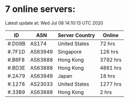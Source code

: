 # 7 online servers:

Latest update at: Wed Jul 08 14:10:13 UTC 2020

| ID | ASN | Server Country | Online |
| -- | --- | -------------- | ------ |
| #.D09B | AS174 | United States | 72 hrs |
| #.7F1D | AS63949 | Singapore | 126 hrs |
| #.B6F8 | AS63888 | Hong Kong | 3792 hrs |
| #.BD3E | AS63888 | Hong Kong | 4861 hrs |
| #.2A79 | AS63949 | Japan | 18 hrs |
| #.1278 | AS23033 | United States | 1277 hrs |
| #.33B9 | AS63888 | Hong Kong | 2 hrs |


